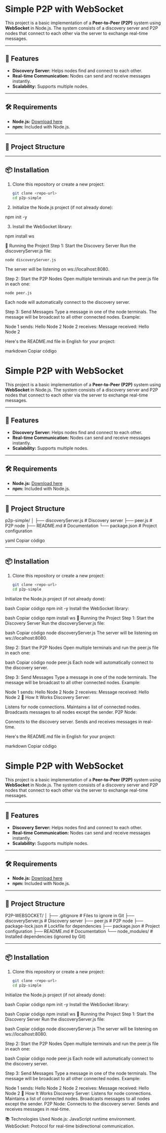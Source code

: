 # Simple P2P with WebSocket

This project is a basic implementation of a **Peer-to-Peer (P2P)** system using **WebSocket** in Node.js. The system consists of a discovery server and P2P nodes that connect to each other via the server to exchange real-time messages.

---

## 🚀 Features

- **Discovery Server:** Helps nodes find and connect to each other.
- **Real-time Communication:** Nodes can send and receive messages instantly.
- **Scalability:** Supports multiple nodes.

---

## 🛠️ Requirements

- **Node.js:** [Download here](https://nodejs.org/)
- **npm:** Included with Node.js.

---

## 📂 Project Structure


---

## 📦 Installation

1. Clone this repository or create a new project:
   ```bash
   git clone <repo-url>
   cd p2p-simple

2. Initialize the Node.js project (if not already done):

npm init -y

3. Install the WebSocket library:

npm install ws

🚀 Running the Project
Step 1: Start the Discovery Server
Run the discoveryServer.js file:

    node discoveryServer.js

The server will be listening on ws://localhost:8080.

Step 2: Start the P2P Nodes
Open multiple terminals and run the peer.js file in each one:

    node peer.js

Each node will automatically connect to the discovery server.

Step 3: Send Messages
Type a message in one of the node terminals.
The message will be broadcast to all other connected nodes.
Example:

Node 1 sends: Hello Node 2
Node 2 receives: Message received: Hello Node 2



Here's the README.md file in English for your project:

markdown
Copiar código
# Simple P2P with WebSocket

This project is a basic implementation of a **Peer-to-Peer (P2P)** system using **WebSocket** in Node.js. The system consists of a discovery server and P2P nodes that connect to each other via the server to exchange real-time messages.

---

## 🚀 Features

- **Discovery Server:** Helps nodes find and connect to each other.
- **Real-time Communication:** Nodes can send and receive messages instantly.
- **Scalability:** Supports multiple nodes.

---

## 🛠️ Requirements

- **Node.js:** [Download here](https://nodejs.org/)
- **npm:** Included with Node.js.

---

## 📂 Project Structure

p2p-simple/ │ ├── discoveryServer.js # Discovery server ├── peer.js # P2P node ├── README.md # Documentation └── package.json # Project configuration

yaml
Copiar código

---

## 📦 Installation

1. Clone this repository or create a new project:
   ```bash
   git clone <repo-url>
   cd p2p-simple
Initialize the Node.js project (if not already done):

bash
Copiar código
npm init -y
Install the WebSocket library:

bash
Copiar código
npm install ws
🚀 Running the Project
Step 1: Start the Discovery Server
Run the discoveryServer.js file:

bash
Copiar código
node discoveryServer.js
The server will be listening on ws://localhost:8080.

Step 2: Start the P2P Nodes
Open multiple terminals and run the peer.js file in each one:

bash
Copiar código
node peer.js
Each node will automatically connect to the discovery server.

Step 3: Send Messages
Type a message in one of the node terminals.
The message will be broadcast to all other connected nodes.
Example:

Node 1 sends: Hello Node 2
Node 2 receives: Message received: Hello Node 2
🧩 How It Works
Discovery Server:

Listens for node connections.
Maintains a list of connected nodes.
Broadcasts messages to all nodes except the sender.
P2P Node:

Connects to the discovery server.
Sends and receives messages in real-time.


Here's the README.md file in English for your project:

markdown
Copiar código
# Simple P2P with WebSocket

This project is a basic implementation of a **Peer-to-Peer (P2P)** system using **WebSocket** in Node.js. The system consists of a discovery server and P2P nodes that connect to each other via the server to exchange real-time messages.

---

## 🚀 Features

- **Discovery Server:** Helps nodes find and connect to each other.
- **Real-time Communication:** Nodes can send and receive messages instantly.
- **Scalability:** Supports multiple nodes.

---

## 🛠️ Requirements

- **Node.js:** [Download here](https://nodejs.org/)
- **npm:** Included with Node.js.

---

## 📂 Project Structure

P2P-WEBSOCKET/ │ ├── .gitignore # Files to ignore in Git ├── discoveryServer.js # Discovery server ├── peer.js # P2P node ├── package-lock.json # Lockfile for dependencies ├── package.json # Project configuration ├── README.md # Documentation └── node_modules/ # Installed dependencies (ignored by Git)

---

## 📦 Installation

1. Clone this repository or create a new project:
   ```bash
   git clone <repo-url>
   cd p2p-simple
Initialize the Node.js project (if not already done):

bash
Copiar código
npm init -y
Install the WebSocket library:

bash
Copiar código
npm install ws
🚀 Running the Project
Step 1: Start the Discovery Server
Run the discoveryServer.js file:

bash
Copiar código
node discoveryServer.js
The server will be listening on ws://localhost:8080.

Step 2: Start the P2P Nodes
Open multiple terminals and run the peer.js file in each one:

bash
Copiar código
node peer.js
Each node will automatically connect to the discovery server.

Step 3: Send Messages
Type a message in one of the node terminals.
The message will be broadcast to all other connected nodes.
Example:

Node 1 sends: Hello Node 2
Node 2 receives: Message received: Hello Node 2
🧩 How It Works
Discovery Server:
    Listens for node connections.
    Maintains a list of connected nodes.
    Broadcasts messages to all nodes except the sender.
P2P Node:
    Connects to the discovery server.
    Sends and receives messages in real-time.

📚 Technologies Used
    Node.js: JavaScript runtime environment.
    WebSocket: Protocol for real-time bidirectional communication.